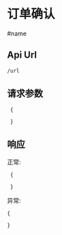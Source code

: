 订单确认
======

#name

Api Url
------

    /url

请求参数
------

     {

     }

响应
------

正常:

     {

     }


异常:

    {

    }